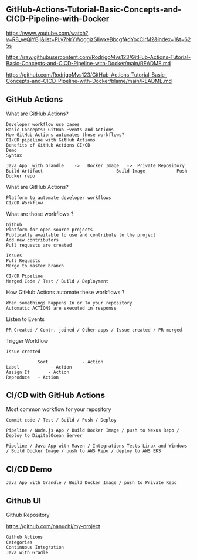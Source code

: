 
## GitHub-Actions-Tutorial-Basic-Concepts-and-CICD-Pipeline-with-Docker

https://www.youtube.com/watch?v=R8_veQiYBjI&list=PLy7NrYWoggjzSIlwxeBbcgfAdYoxCIrM2&index=1&t=625s 

https://raw.githubusercontent.com/RodrigoMvs123/GitHub-Actions-Tutorial-Basic-Concepts-and-CICD-Pipeline-with-Docker/main/README.md

https://github.com/RodrigoMvs123/GitHub-Actions-Tutorial-Basic-Concepts-and-CICD-Pipeline-with-Docker/blame/main/README.md

## GitHub Actions 

What are GitHub Actions?
```
Developer workflow use cases
Basic Concepts: GitHub Events and Actions 
How GitHub Actions automates those workflows?
CI/CD pipeline with GitHub Actions 
Benefits of GitHub Actions CI/CD
Demo
Syntax
```
```
Java App  with Grandle    ->   Docker Image   ->  Private Repository 
Build Artifact                            Build Image            Push Docker repo
```

What are GitHub Actions?
```
Platform to automate developer workflows
CI/CD Workflow 
```

What are those workflows ?
```
Github 
Platform for open-source projects
Publically available to use and contribute to the project 
Add new contributors
Pull requests are created 
```
```
Issues
Pull Requests
Merge to master branch 
```
```
CI/CD Pipeline 
Merged Code / Test / Build / Deployment 
```

How GitHub Actions automate these workflows ?
```
When somethings happens In or To your repository 
Automatic ACTIONS are executed in response 
```

Listen to Events 
```
PR Created / Contr. joined / Other apps / Issue created / PR merged 
```

Trigger Workflow 
```
Issue created

            Sort             - Action
Label            - Action
Assign It       - Action 
Reproduce   - Action 
```

## CI/CD with GitHub Actions 
Most common workflow for your repository 
```
Commit code / Test / Build / Push / Deploy 
```
```
Pipeline / Node.js App / Build Docker Image / push to Nexus Repo / Deploy to DigitalOcean Server 
```
```
Pipeline / Java App with Maven / Integrations Tests Linux and Windows / Build Docker Image / push to AWS Repo / deploy to AWS EKS 
```

## CI/CD Demo
```
Java App with Grandle / Build Docker Image / push to Private Repo
```

## Github UI
Github Repository 

https://github.com/nanuchi/my-project 

```
Github Actions 
Categories 
Continuous Integration 
Java with Gradle
```
